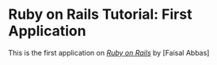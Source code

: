 # Ruby on Rails Tutorial: First Application

This is the first application on [*Ruby on Rails*](http://amsuatech.com) by [Faisal Abbas]
